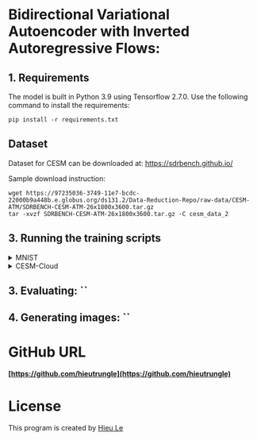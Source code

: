 # Bidirectional Variational Autoencoder with Inverted Autoregressive Flows:

## 1. Requirements
The model is built in Python 3.9 using Tensorflow 2.7.0. Use the following command to install the requirements:
```
pip install -r requirements.txt
``` 


## Dataset

Dataset for CESM can be downloaded at: https://sdrbench.github.io/

Sample download instruction:

```shell script
wget https://97235036-3749-11e7-bcdc-22000b9a448b.e.globus.org/ds131.2/Data-Reduction-Repo/raw-data/CESM-ATM/SDRBENCH-CESM-ATM-26x1800x3600.tar.gz
tar -xvzf SDRBENCH-CESM-ATM-26x1800x3600.tar.gz -C cesm_data_2
```

## 3. Running the training scripts

<details><summary>MNIST</summary>

```shell script
python main.py --use_se --num_initial_channel 16 --num_process_blocks 2 \
    --num_preprocess_cells 1 --num_postprocess_cells 1 --num_cell_per_group_enc 1 \
    --num_cell_per_group_dec 1 --num_groups_per_scale 1 --num_scales 2 --batch_size 256 \
    --learning_rate 0.001 --learning_rate_min 0.000005 --epochs 100 \
    --model_path ./model_output/mnist_iaf
```

</details>

<details><summary>CESM-Cloud</summary>

```shell script
python main.py --use_se --num_initial_channel 16 --num_process_blocks 3 \
    --num_preprocess_cells 1 --num_postprocess_cells 1 --num_cell_per_group_enc 1 \
    --num_cell_per_group_dec 1 --num_groups_per_scale 1 --num_scales 2 --batch_size 128 \
    --learning_rate 0.001 --learning_rate_min 0.000005 --epochs 200 \
    --model_path ./model_output/cesm_iaf --data_path ./data --dataset cesm \
    --tile_size 64
```

</details>

## 3. Evaluating: ``

## 4. Generating images: ``


# GitHub URL
**[https://github.com/hieutrungle](https://github.com/hieutrungle)**

# License
This program is created by [Hieu Le](https://github.com/hietrungle)